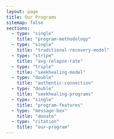 ```yaml
---
layout: page
title: Our Programs
sitemap: false
sections:
  - type: "single"
    title: "program-methodology"
  - type: "single"
    title: "traditional-recovery-model"
  - type: "stripe"
    title: "avg-relapse-rate"
  - type: "triple"
    title: "seekhealing-model"
  - type: "double"
    title: "authentic-connection"
  - type: "double"
    title: "seekhealing-programs"
  - type: "single"
    title: "program-features"
  - type: "message-box"
    title: "donate"
  - type: "citation"
    title: "our-program"
---
```

